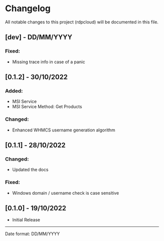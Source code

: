 # Changelog

All notable changes to this project (rdpcloud) will be documented in this file.

## [dev] - DD/MM/YYYY
### Fixed:
 - Missing trace info in case of a panic

## [0.1.2] - 30/10/2022
### Added:
 - MSI Service
 - MSI Service Method: Get Products

### Changed:
 - Enhanced WHMCS username generation algorithm

## [0.1.1] - 28/10/2022
### Changed:
 - Updated the docs

### Fixed:
 - Windows domain / username check is case sensitive

## [0.1.0] - 19/10/2022
- Initial Release

___
Date format: DD/MM/YYYY
